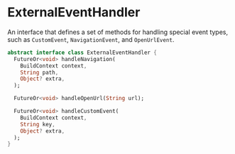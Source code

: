 # ExternalEventHandler

An interface that defines a set of methods for handling special event types, such as `CustomEvent`, `NavigationEvent`, and `OpenUrlEvent`.

```dart
abstract interface class ExternalEventHandler {
  FutureOr<void> handleNavigation(
    BuildContext context,
    String path,
    Object? extra,
  );

  FutureOr<void> handleOpenUrl(String url);

  FutureOr<void> handleCustomEvent(
    BuildContext context,
    String key,
    Object? extra,
  );
}
```
